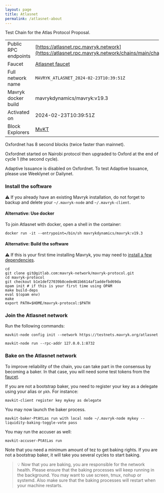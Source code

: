 ```yaml
---
layout: page
title: Atlasnet
permalink: /atlasnet-about
---
```


Test Chain for the Atlas Protocol Proposal.

| | |
|-------|---------------------|
| Public RPC endpoints | [https://atlasnet.rpc.mavryk.network](https://atlasnet.rpc.mavryk.network/chains/main/chain_id)<br/> |
| Faucet | [Atlasnet faucet](https://atlasnet.faucet.mavryk.network) |
| Full network name | `MAVRYK_ATLASNET_2024-02-23T10:39:51Z` |
| Mavryk docker build | mavrykdynamics/mavryk:v19.3 |
| Activated on | 2024-02-23T10:39:51Z |
| Block Explorers | [MvKT](https://atlasnet.api.mavryk.network) |


Oxfordnet has 8 second blocks (twice faster than mainnet).

Oxfordnet started on Nairobi protocol then upgraded to Oxford at the end of cycle 1 (the second cycle).

Adaptive Issuance is disabled on Oxfordnet. To test Adaptive Issuance, please use Weeklynet or Dailynet.


### Install the software

⚠️  If you already have an existing Mavryk installation, do not forget to backup and delete your `~/.mavryk-node` and `~/.mavryk-client`.



#### Alternative: Use docker

To join Atlasnet with docker, open a shell in the container:

```
docker run -it --entrypoint=/bin/sh mavrykdynamics/mavryk:v19.3
```

#### Alternative: Build the software

⚠️  If this is your first time installing Mavryk, you may need to [install a few dependencies](https://mavryk.gitlab.io/introduction/howtoget.html#setting-up-the-development-environment-from-scratch).

```
cd
git clone git@gitlab.com:mavryk-network/mavryk-protocol.git
cd mavryk-protocol
git checkout b1e1def27039b8cede461b6614af1addefbd69da
opam init # if this is your first time using OPAM
make build-deps
eval $(opam env)
make
export PATH=$HOME/mavryk-protocol:$PATH
```

### Join the Atlasnet network

Run the following commands:

```
mavkit-node config init --network https://testnets.mavryk.org/atlasnet

mavkit-node run --rpc-addr 127.0.0.1:8732
```






### Bake on the Atlasnet network

To improve reliability of the chain, you can take part in the consensus by becoming a baker. In that case, you will need some test tokens from the [faucet](https://atlasnet.faucet.mavryk.network).

If you are not a bootstrap baker, you need to register your key as a delegate using your alias or `pkh`. For instance:
```bash=2
mavkit-client register key mykey as delegate
```

You may now launch the baker process.
```bash=3
mavkit-baker-PtAtLas run with local node ~/.mavryk-node mykey --liquidity-baking-toggle-vote pass
```

You may run the accuser as well:
```bash=3
mavkit-accuser-PtAtLas run
```

Note that you need a minimum amount of tez to get baking rights. If you are not a bootstrap baker, it will take you several cycles to start baking.

> 💡 Now that you are baking, you are responsible for the network health. Please ensure that the baking processes will keep running in the background. You may want to use screen, tmux, nohup or systemd. Also make sure that the baking processes will restart when your machine restarts.



